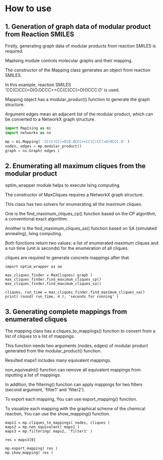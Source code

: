 # How to use

## 1. Generation of graph data of modular product from Reaction SMILES

Firstly, generating graph data of modular products from reaction SMILES is required.

MapIsing module controls molecular graphs and their mapping.

The constructor of the Mapping class generates an object from reaction SMILES.

In this example, reaction SMILES 'CC(C)CC(=O)O.OCCC>>CC(C)CC(=O)OCCC.O' is used.

Mapping object has a modular_product() function to generate the graph structure.

Argument edges mean an adjacent list of the modular product, which can be converted to a NetworkX graph structure.

```python
import MapIsing as mi
import networkx as nx

mp = mi.Mapping( 'CC(C)CC(=O)O.OCCC>>CC(C)CC(=O)OCCC.O' )
nodes, edges = mp.modular_product()
graph = nx.Graph( edges )
```

## 2. Enumerating all maximum cliques from the modular product

optim_wrapper module helps to execute Ising computing.

The constructor of MaxCliques requires a NetworkX graph structure.

This class has two solvers for enumerating all the maximum cliques.

One is the find_maximum_cliques_cp() function based on the CP algorithm, a conventional exact algorithm.

Another is the find_maximum_cliques_sa() function based on SA (simulated annealing), Ising computing.

Both functions return two values: a list of enumerated maximum cliques and a run time (unit is seconds) for the enumeration of all cliques.

cliques are required to generate concrete mappings after that.

```
import optim_wrapper as ow

max_cliques_finder = MaxCliques( graph )
max_cliques_finder.find_maximum_cliques_cp()
max_cliques_finder.find_maximum_cliques_sa()

cliques, run_time = max_cliques_finder.find_maximum_cliques_sa()
print( round( run_time, 4 ), 'seconds for running' )
```

## 3. Generating complete mappings from enumerated cliques

The mapping class has a cliques_to_mappings() function to convert from a list of cliques to a list of mappings.

This function needs two arguments (nodes, edges) of modular product generated from the modular_product() function.

Resulted maps1 includes many equivalent mappings.

non_equivealnt() function can remove all equivalent mappings from inputting a list of mappings.

In addition, the filtering() function can apply mappings for two filters (second argument, 'filter1' and 'filter2').

To export each mapping, You can use export_mapping() function.

To visualize each mapping with the graphical scheme of the chemical reaction, You can use the show_mapping() function.

```
maps1 = mp.cliques_to_mappings( nodes, cliques )
maps2 = mp.non_equivalent( maps1 )
maps3 = mp.filtering( maps2, 'filter1' )

res = maps3[0]

mp.export_mapping( res )
mp.show_mapping( res )
```
